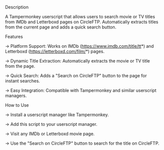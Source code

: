 Description


A Tampermonkey userscript that allows users to search movie or TV titles from IMDb and Letterboxd pages on CircleFTP. Automatically extracts titles from the current page and adds a quick search button.





Features



-> Platform Support: Works on IMDb (https://www.imdb.com/title/tt*) and Letterboxd (https://letterboxd.com/film/*) pages.


-> Dynamic Title Extraction: Automatically extracts the movie or TV title from the page.


-> Quick Search: Adds a "Search on CircleFTP" button to the page for instant searches.


-> Easy Integration: Compatible with Tampermonkey and similar userscript managers.





How to Use


-> Install a userscript manager like Tampermonkey.


-> Add this script to your userscript manager.


-> Visit any IMDb or Letterboxd movie page.


-> Use the "Search on CircleFTP" button to search for the title on CircleFTP.
